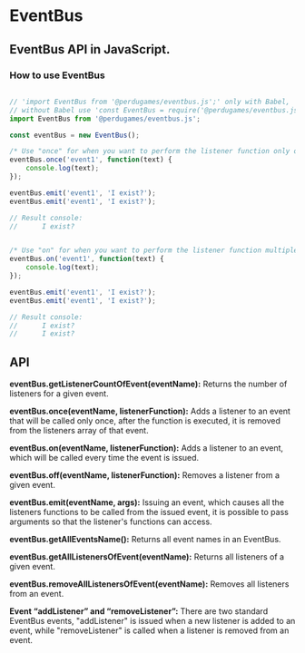 # EventBus
## EventBus API in JavaScript.

### How to use EventBus

```javascript

// 'import EventBus from '@perdugames/eventbus.js';' only with Babel, 
// without Babel use 'const EventBus = require('@perdugames/eventbus.js');'
import EventBus from '@perdugames/eventbus.js';

const eventBus = new EventBus();

/* Use "once" for when you want to perform the listener function only once. */
eventBus.once('event1', function(text) {
    console.log(text);
});

eventBus.emit('event1', 'I exist?');
eventBus.emit('event1', 'I exist?');

// Result console: 
//      I exist?


/* Use "on" for when you want to perform the listener function multiple times. */
eventBus.on('event1', function(text) {
    console.log(text);
});

eventBus.emit('event1', 'I exist?');
eventBus.emit('event1', 'I exist?');

// Result console: 
//      I exist?
//      I exist?

```

## API

**eventBus.getListenerCountOfEvent(eventName):** Returns the number of listeners for a given event.

**eventBus.once(eventName, listenerFunction):** Adds a listener to an event that will be called only once, after the function is executed, it is removed from the listeners array of that event.

**eventBus.on(eventName, listenerFunction):** Adds a listener to an event, which will be called every time the event is issued.

**eventBus.off(eventName, listenerFunction):** Removes a listener from a given event.

**eventBus.emit(eventName, args):** Issuing an event, which causes all the listeners functions to be called from the issued event, it is possible to pass arguments so that the listener's functions can access.

**eventBus.getAllEventsName():** Returns all event names in an EventBus.

**eventBus.getAllListenersOfEvent(eventName):** Returns all listeners of a given event.

**eventBus.removeAllListenersOfEvent(eventName):** Removes all listeners from an event.

**Event “addListener” and “removeListener”:** There are two standard EventBus events, "addListener" is issued when a new listener is added to an event, while "removeListener" is called when a listener is removed from an event.


